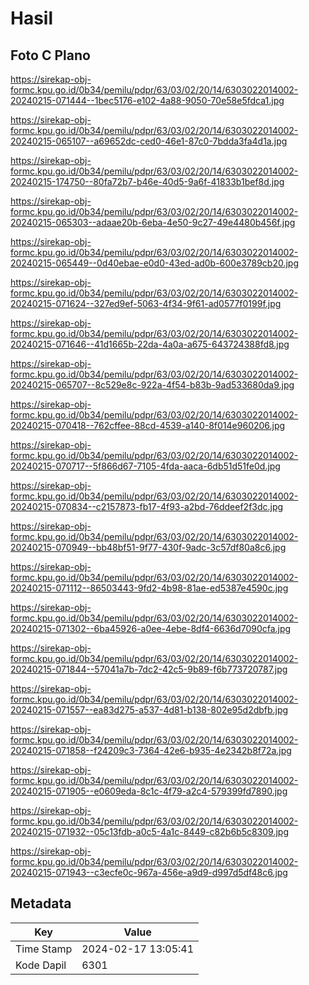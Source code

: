 # Hasil

## Foto C Plano

https://sirekap-obj-formc.kpu.go.id/0b34/pemilu/pdpr/63/03/02/20/14/6303022014002-20240215-071444--1bec5176-e102-4a88-9050-70e58e5fdca1.jpg

https://sirekap-obj-formc.kpu.go.id/0b34/pemilu/pdpr/63/03/02/20/14/6303022014002-20240215-065107--a69652dc-ced0-46e1-87c0-7bdda3fa4d1a.jpg

https://sirekap-obj-formc.kpu.go.id/0b34/pemilu/pdpr/63/03/02/20/14/6303022014002-20240215-174750--80fa72b7-b46e-40d5-9a6f-41833b1bef8d.jpg

https://sirekap-obj-formc.kpu.go.id/0b34/pemilu/pdpr/63/03/02/20/14/6303022014002-20240215-065303--adaae20b-6eba-4e50-9c27-49e4480b456f.jpg

https://sirekap-obj-formc.kpu.go.id/0b34/pemilu/pdpr/63/03/02/20/14/6303022014002-20240215-065449--0d40ebae-e0d0-43ed-ad0b-600e3789cb20.jpg

https://sirekap-obj-formc.kpu.go.id/0b34/pemilu/pdpr/63/03/02/20/14/6303022014002-20240215-071624--327ed9ef-5063-4f34-9f61-ad0577f0199f.jpg

https://sirekap-obj-formc.kpu.go.id/0b34/pemilu/pdpr/63/03/02/20/14/6303022014002-20240215-071646--41d1665b-22da-4a0a-a675-643724388fd8.jpg

https://sirekap-obj-formc.kpu.go.id/0b34/pemilu/pdpr/63/03/02/20/14/6303022014002-20240215-065707--8c529e8c-922a-4f54-b83b-9ad533680da9.jpg

https://sirekap-obj-formc.kpu.go.id/0b34/pemilu/pdpr/63/03/02/20/14/6303022014002-20240215-070418--762cffee-88cd-4539-a140-8f014e960206.jpg

https://sirekap-obj-formc.kpu.go.id/0b34/pemilu/pdpr/63/03/02/20/14/6303022014002-20240215-070717--5f866d67-7105-4fda-aaca-6db51d51fe0d.jpg

https://sirekap-obj-formc.kpu.go.id/0b34/pemilu/pdpr/63/03/02/20/14/6303022014002-20240215-070834--c2157873-fb17-4f93-a2bd-76ddeef2f3dc.jpg

https://sirekap-obj-formc.kpu.go.id/0b34/pemilu/pdpr/63/03/02/20/14/6303022014002-20240215-070949--bb48bf51-9f77-430f-9adc-3c57df80a8c6.jpg

https://sirekap-obj-formc.kpu.go.id/0b34/pemilu/pdpr/63/03/02/20/14/6303022014002-20240215-071112--86503443-9fd2-4b98-81ae-ed5387e4590c.jpg

https://sirekap-obj-formc.kpu.go.id/0b34/pemilu/pdpr/63/03/02/20/14/6303022014002-20240215-071302--6ba45926-a0ee-4ebe-8df4-6636d7090cfa.jpg

https://sirekap-obj-formc.kpu.go.id/0b34/pemilu/pdpr/63/03/02/20/14/6303022014002-20240215-071844--57041a7b-7dc2-42c5-9b89-f6b773720787.jpg

https://sirekap-obj-formc.kpu.go.id/0b34/pemilu/pdpr/63/03/02/20/14/6303022014002-20240215-071557--ea83d275-a537-4d81-b138-802e95d2dbfb.jpg

https://sirekap-obj-formc.kpu.go.id/0b34/pemilu/pdpr/63/03/02/20/14/6303022014002-20240215-071858--f24209c3-7364-42e6-b935-4e2342b8f72a.jpg

https://sirekap-obj-formc.kpu.go.id/0b34/pemilu/pdpr/63/03/02/20/14/6303022014002-20240215-071905--e0609eda-8c1c-4f79-a2c4-579399fd7890.jpg

https://sirekap-obj-formc.kpu.go.id/0b34/pemilu/pdpr/63/03/02/20/14/6303022014002-20240215-071932--05c13fdb-a0c5-4a1c-8449-c82b6b5c8309.jpg

https://sirekap-obj-formc.kpu.go.id/0b34/pemilu/pdpr/63/03/02/20/14/6303022014002-20240215-071943--c3ecfe0c-967a-456e-a9d9-d997d5df48c6.jpg


## Metadata

| Key        | Value               |
| ---------- | ------------------- |
| Time Stamp | 2024-02-17 13:05:41 |
| Kode Dapil | 6301                |




